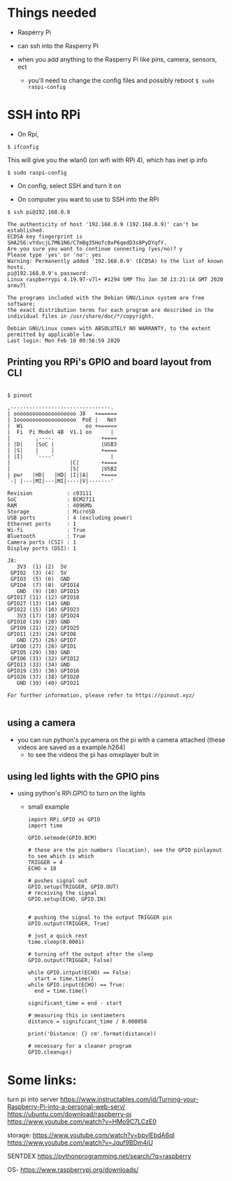 # Things needed
- Rasperry Pi


- can ssh into the Rasperry Pi
- when you add anything to the Rasperry Pi like pins, camera, sensors, ect
   - you'll need to change the config files and possibly reboot
   `$ sudo raspi-config`

# SSH into RPi

- On Rpi,
```
$ ifconfig
```
This will give you the wlan0 (on wifi with RPi 4), which has
inet ip info

```
$ sudo raspi-config

```

- On config, select SSH and turn it on



- On computer you want to use to SSH into the RPi

```
$ ssh pi@192.168.0.9
```
```
The authenticity of host '192.168.0.9 (192.168.0.9)' can't be established.
ECDSA key fingerprint is SHA256:vYdvcjL7M61N6/C7mBg35Hofc0xP6qedD3s8PyDYqfY.
Are you sure you want to continue connecting (yes/no)? y
Please type 'yes' or 'no': yes
Warning: Permanently added '192.168.0.9' (ECDSA) to the list of known hosts.
pi@192.168.0.9's password:
Linux raspberrypi 4.19.97-v7l+ #1294 SMP Thu Jan 30 13:21:14 GMT 2020 armv7l

The programs included with the Debian GNU/Linux system are free software;
the exact distribution terms for each program are described in the
individual files in /usr/share/doc/*/copyright.

Debian GNU/Linux comes with ABSOLUTELY NO WARRANTY, to the extent
permitted by applicable law.
Last login: Mon Feb 10 09:56:59 2020

```


## Printing you RPi's GPIO and board layout from CLI
```

$ pinout

,--------------------------------.
| oooooooooooooooooooo J8   +======
| 1ooooooooooooooooooo  PoE |   Net
|  Wi                    oo +======
|  Fi  Pi Model 4B  V1.1 oo      |
|        ,----.               +====
| |D|    |SoC |               |USB3
| |S|    |    |               +====
| |I|    `----'                  |
|                   |C|       +====
|                   |S|       |USB2
| pwr   |HD|   |HD| |I||A|    +====
`-| |---|MI|---|MI|----|V|-------'

Revision           : c03111
SoC                : BCM2711
RAM                : 4096Mb
Storage            : MicroSD
USB ports          : 4 (excluding power)
Ethernet ports     : 1
Wi-fi              : True
Bluetooth          : True
Camera ports (CSI) : 1
Display ports (DSI): 1

J8:
   3V3  (1) (2)  5V    
 GPIO2  (3) (4)  5V    
 GPIO3  (5) (6)  GND   
 GPIO4  (7) (8)  GPIO14
   GND  (9) (10) GPIO15
GPIO17 (11) (12) GPIO18
GPIO27 (13) (14) GND   
GPIO22 (15) (16) GPIO23
   3V3 (17) (18) GPIO24
GPIO10 (19) (20) GND   
 GPIO9 (21) (22) GPIO25
GPIO11 (23) (24) GPIO8 
   GND (25) (26) GPIO7 
 GPIO0 (27) (28) GPIO1 
 GPIO5 (29) (30) GND   
 GPIO6 (31) (32) GPIO12
GPIO13 (33) (34) GND   
GPIO19 (35) (36) GPIO16
GPIO26 (37) (38) GPIO20
   GND (39) (40) GPIO21

For further information, please refer to https://pinout.xyz/


```


## using a camera
- you can run python's pycamera on the pi with a camera attached (these videos are saved as a example.h264)
  - to see the videos the pi has omxplayer bult in


## using led lights with the GPIO pins

- using python's RPi.GPIO to turn on the lights

  - small example
    ```
    import RPi.GPIO as GPIO
    import time

    GPIO.setmode(GPIO.BCM)

    # these are the pin numbers (location), see the GPIO pinlayout to see which is which
    TRIGGER = 4
    ECHO = 18

    # pushes signal out
    GPIO.setup(TRIGGER, GPIO.OUT)
    # receiving the signal
    GPIO.setup(ECHO, GPIO.IN)


    # pushing the signal to the output TRIGGER pin
    GPIO.output(TRIGGER, True)

    # just a quick rest
    time.sleep(0.0001)

    # turning off the output after the sleep
    GPIO.output(TRIGGER, False)

    while GPIO.intput(ECHO) == False:
      start = time.time()
    while GPIO.input(ECHO) == True:
      end = time.time()

    significant_time = end - start

    # measuring this in centimeters
    distance = significant_time / 0.000058

    print('Distance: {} cm'.format(distance))

    # necessary for a cleaner program
    GPIO.cleanup()
    ```

# Some links:
turn pi into server
https://www.instructables.com/id/Turning-your-Raspberry-Pi-into-a-personal-web-serv/
https://ubuntu.com/download/raspberry-pi
https://www.youtube.com/watch?v=HMo9C7LCzE0

storage:
https://www.youtube.com/watch?v=bpvlEbdA6qI
https://www.youtube.com/watch?v=Jquf9BDm4iU

SENTDEX
https://pythonprogramming.net/search/?q=raspberry

OS-
https://www.raspberrypi.org/downloads/
